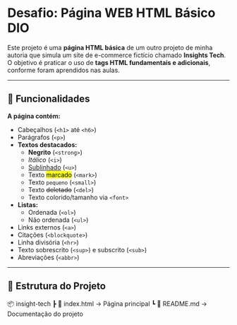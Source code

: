 # Desafio: Página WEB HTML Básico DIO

Este projeto é uma **página HTML básica** de um outro projeto de minha autoria que simula um site de e-commerce fictício chamado **Insights Tech**.  
O objetivo é praticar o uso de **tags HTML fundamentais e adicionais**, conforme foram aprendidos nas aulas.  

---

## 📌 Funcionalidades
**A página contém:**
- Cabeçalhos (`<h1>` até `<h6>`)
- Parágrafos (`<p>`)
- **Textos destacados:** 
  - **Negrito** (`<strong>`)  
  - *Itálico* (`<i>`)  
  - <u>Sublinhado</u> (`<u>`)  
  - Texto <mark>marcado</mark> (`<mark>`)  
  - Texto <small>pequeno</small> (`<small>`)  
  - Texto <del>deletado</del> (`<del>`)  
  - Texto colorido/tamanho via `<font>`
- **Listas:**  
  - Ordenada (`<ol>`)  
  - Não ordenada (`<ul>`)  
- Links externos (`<a>`)
- Citações (`<blockquote>`)
- Linha divisória (`<hr>`)
- Texto sobrescrito (`<sup>`) e subscrito (`<sub>`)
- Abreviações (`<abbr>`)

---

## 📂 Estrutura do Projeto
📦 insight-tech
┣ 📜 index.html → Página principal
┗ 📜 README.md → Documentação do projeto
